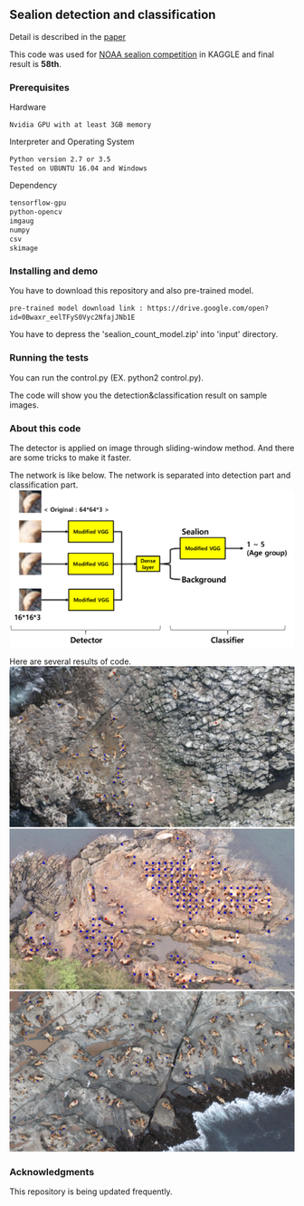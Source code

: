 ## Sealion detection and classification

Detail is described in the [paper](http://vi.kaist.ac.kr/wp-content/uploads/2018/01/iw-fcv2018_final_youngchul.pdf)

This code was used for [NOAA sealion competition](https://www.kaggle.com/c/noaa-fisheries-steller-sea-lion-population-count) in KAGGLE and final result is **58th**.

### Prerequisites

Hardware
```
Nvidia GPU with at least 3GB memory
```
Interpreter and Operating System
```
Python version 2.7 or 3.5
Tested on UBUNTU 16.04 and Windows
```
Dependency
```
tensorflow-gpu
python-opencv
imgaug
numpy
csv
skimage
```
### Installing and demo

You have to download this repository and also pre-trained model.

```
pre-trained model download link : https://drive.google.com/open?id=0Bwaxr_eelTFyS0Vyc2NfajJNb1E
```
You have to depress the 'sealion_count_model.zip' into 'input' directory.

### Running the tests

You can run the control.py (EX. python2 control.py).

The code will show you the detection&classification result on sample images.


### About this code

The detector is applied on image through sliding-window method. And there are some tricks to make it faster.

The network is like below. The network is separated into detection part and classification part.
![network](ImgForGit/network.png)

Here are several results of code.
![result1](ImgForGit/result1.png)
![result2](ImgForGit/result2.png)
![result3](ImgForGit/result3.png)

### Acknowledgments

This repository is being updated frequently.
